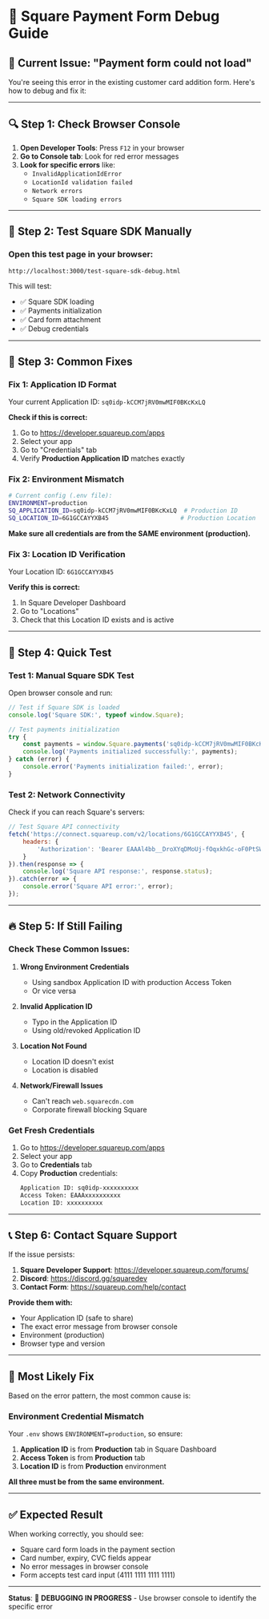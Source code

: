 # 🔧 Square Payment Form Debug Guide

## 🚨 **Current Issue: "Payment form could not load"**

You're seeing this error in the existing customer card addition form. Here's how to debug and fix it:

---

## 🔍 **Step 1: Check Browser Console**

1. **Open Developer Tools**: Press `F12` in your browser
2. **Go to Console tab**: Look for red error messages
3. **Look for specific errors** like:
   - `InvalidApplicationIdError`
   - `LocationId validation failed`
   - `Network errors`
   - `Square SDK loading errors`

---

## 🧪 **Step 2: Test Square SDK Manually**

### **Open this test page in your browser:**
```
http://localhost:3000/test-square-sdk-debug.html
```

This will test:
- ✅ Square SDK loading
- ✅ Payments initialization  
- ✅ Card form attachment
- ✅ Debug credentials

---

## 🔧 **Step 3: Common Fixes**

### **Fix 1: Application ID Format**
Your current Application ID: `sq0idp-kCCM7jRV0mwMIF0BKcKxLQ`

**Check if this is correct:**
1. Go to https://developer.squareup.com/apps
2. Select your app
3. Go to "Credentials" tab
4. Verify **Production Application ID** matches exactly

### **Fix 2: Environment Mismatch**
```bash
# Current config (.env file):
ENVIRONMENT=production
SQ_APPLICATION_ID=sq0idp-kCCM7jRV0mwMIF0BKcKxLQ  # Production ID
SQ_LOCATION_ID=6G1GCCAYYXB45                    # Production Location
```

**Make sure all credentials are from the SAME environment (production).**

### **Fix 3: Location ID Verification**
Your Location ID: `6G1GCCAYYXB45`

**Verify this is correct:**
1. In Square Developer Dashboard
2. Go to "Locations" 
3. Check that this Location ID exists and is active

---

## 🚀 **Step 4: Quick Test**

### **Test 1: Manual Square SDK Test**
Open browser console and run:
```javascript
// Test if Square SDK is loaded
console.log('Square SDK:', typeof window.Square);

// Test payments initialization
try {
    const payments = window.Square.payments('sq0idp-kCCM7jRV0mwMIF0BKcKxLQ', '6G1GCCAYYXB45');
    console.log('Payments initialized successfully:', payments);
} catch (error) {
    console.error('Payments initialization failed:', error);
}
```

### **Test 2: Network Connectivity**
Check if you can reach Square's servers:
```javascript
// Test Square API connectivity
fetch('https://connect.squareup.com/v2/locations/6G1GCCAYYXB45', {
    headers: {
        'Authorization': 'Bearer EAAAl4bb__DroXYqDMoUj-fOqxkhGc-oF0PtSWxgYpesOmF9bSfIWVQVMxrpHgoO'
    }
}).then(response => {
    console.log('Square API response:', response.status);
}).catch(error => {
    console.error('Square API error:', error);
});
```

---

## 🔥 **Step 5: If Still Failing**

### **Check These Common Issues:**

1. **Wrong Environment Credentials**
   - Using sandbox Application ID with production Access Token
   - Or vice versa

2. **Invalid Application ID**
   - Typo in the Application ID
   - Using old/revoked Application ID

3. **Location Not Found**
   - Location ID doesn't exist
   - Location is disabled

4. **Network/Firewall Issues**
   - Can't reach `web.squarecdn.com`
   - Corporate firewall blocking Square

### **Get Fresh Credentials**
1. Go to https://developer.squareup.com/apps
2. Select your app
3. Go to **Credentials** tab
4. Copy **Production** credentials:
   ```bash
   Application ID: sq0idp-xxxxxxxxxx
   Access Token: EAAAxxxxxxxxxx  
   Location ID: xxxxxxxxxx
   ```

---

## 📞 **Step 6: Contact Square Support**

If the issue persists:

1. **Square Developer Support**: https://developer.squareup.com/forums/
2. **Discord**: https://discord.gg/squaredev
3. **Contact Form**: https://squareup.com/help/contact

**Provide them with:**
- Your Application ID (safe to share)
- The exact error message from browser console
- Environment (production)
- Browser type and version

---

## 🎯 **Most Likely Fix**

Based on the error pattern, the most common cause is:

### **Environment Credential Mismatch**
Your `.env` shows `ENVIRONMENT=production`, so ensure:

1. **Application ID** is from **Production** tab in Square Dashboard
2. **Access Token** is from **Production** tab
3. **Location ID** is from **Production** environment

**All three must be from the same environment.**

---

## ✅ **Expected Result**

When working correctly, you should see:
- Square card form loads in the payment section
- Card number, expiry, CVC fields appear
- No error messages in browser console
- Form accepts test card input (4111 1111 1111 1111)

---

**Status**: 🔧 **DEBUGGING IN PROGRESS** - Use browser console to identify the specific error
